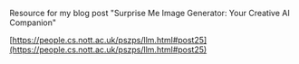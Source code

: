 Resource for my blog post "Surprise Me Image Generator: Your Creative AI Companion"

[https://people.cs.nott.ac.uk/pszps/llm.html#post25](https://people.cs.nott.ac.uk/pszps/llm.html#post25)
